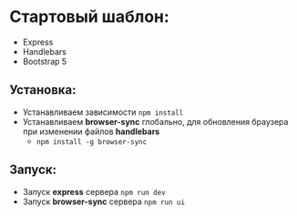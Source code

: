 # Стартовый шаблон: 
- Express
- Handlebars
- Bootstrap 5

## Установка:
- Устанавливаем зависимости `npm install`
- Устанавливаем **browser-sync** глобально, для обновления браузера 
при изменении файлов **handlebars** 
  - `npm install -g browser-sync`

## Запуск:
- Запуск **express** сервера `npm run dev`
- Запуск **browser-sync** сервера `npm run ui`
 